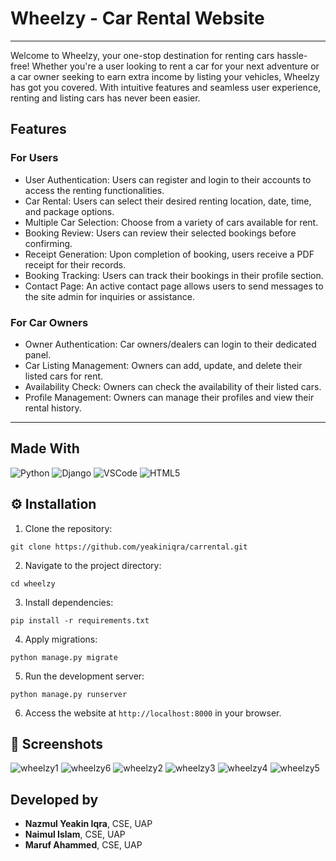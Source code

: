 <h1>Wheelzy - Car Rental Website</h1>
<hr>
<p>Welcome to Wheelzy, your one-stop destination for renting cars hassle-free! Whether you're a user looking to rent a car for your next adventure or a car owner seeking to earn extra income by listing your vehicles, Wheelzy has got you covered. With intuitive features and seamless user experience, renting and listing cars has never been easier.</p>


<h2>Features</h2>

<h3>For Users</h3>
<ul>
    <li>User Authentication: Users can register and login to their accounts to access the renting functionalities.</li>
    <li>Car Rental: Users can select their desired renting location, date, time, and package options.</li>
    <li>Multiple Car Selection: Choose from a variety of cars available for rent.</li>
    <li>Booking Review: Users can review their selected bookings before confirming.</li>
    <li>Receipt Generation: Upon completion of booking, users receive a PDF receipt for their records.</li>
    <li>Booking Tracking: Users can track their bookings in their profile section.</li>
    <li>Contact Page: An active contact page allows users to send messages to the site admin for inquiries or assistance.</li>
</ul>

<h3>For Car Owners</h3>
<ul>
    <li>Owner Authentication: Car owners/dealers can login to their dedicated panel.</li>
    <li>Car Listing Management: Owners can add, update, and delete their listed cars for rent.</li>
    <li>Availability Check: Owners can check the availability of their listed cars.</li>
    <li>Profile Management: Owners can manage their profiles and view their rental history.</li>
</ul>
<hr>
<h2>Made With</h2>
<p>
    <img src="https://img.icons8.com/color/48/000000/python.png" alt="Python"> 
    <img src="https://img.icons8.com/color/48/000000/django.png" alt="Django"> 
    <img src="https://img.icons8.com/color/48/000000/visual-studio-code-2019.png" alt="VSCode">
    <img src="https://img.icons8.com/color/48/000000/html-5.png" alt="HTML5"> 
</p>

<h2>⚙️ Installation</h2>
<ol>
    <li>Clone the repository:</li>
</ol>

<pre><code>git clone https://github.com/yeakiniqra/carrental.git</code></pre>

<ol start="2">
    <li>Navigate to the project directory:</li>
</ol>

<pre><code>cd wheelzy</code></pre>

<ol start="3">
    <li>Install dependencies:</li>
</ol>

<pre><code>pip install -r requirements.txt</code></pre>

<ol start="4">
    <li>Apply migrations:</li>
</ol>

<pre><code>python manage.py migrate</code></pre>

<ol start="5">
    <li>Run the development server:</li>
</ol>

<pre><code>python manage.py runserver</code></pre>

<ol start="6">
    <li>Access the website at <code>http://localhost:8000</code> in your browser.</li>
</ol>

<h2>📸 Screenshots</h2>



![wheelzy1](https://github.com/yeakiniqra/carrental/assets/108855634/e710f187-d2ce-44c1-84cd-1a50e2f320dc)
![wheelzy6](https://github.com/yeakiniqra/carrental/assets/108855634/1b3d3612-d0cc-4304-afce-39843ce3817a)
![wheelzy2](https://github.com/yeakiniqra/carrental/assets/108855634/b0ce1218-d547-471f-8fa6-4a6b7991c6e1)
![wheelzy3](https://github.com/yeakiniqra/carrental/assets/108855634/c53c8e8e-3f9c-4f55-96ff-97442a2bb5c1)
![wheelzy4](https://github.com/yeakiniqra/carrental/assets/108855634/39e3a323-b099-4ac8-b0d3-86ea452d475d)
![wheelzy5](https://github.com/yeakiniqra/carrental/assets/108855634/66eb6b9a-f6fa-44f3-bd0c-09114a720bb9)


<h2>Developed by</h2>
<ul>
    <li><strong>Nazmul Yeakin Iqra</strong>, CSE, UAP</li>
    <li><strong>Naimul Islam</strong>, CSE, UAP</li>
    <li><strong>Maruf Ahammed</strong>, CSE, UAP</li>
</ul>





